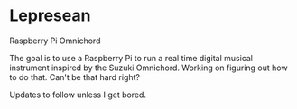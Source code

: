 # Lepresean
Raspberry Pi Omnichord

The goal is to use a Raspberry Pi to run a real time digital musical instrument inspired by the Suzuki Omnichord.
Working on figuring out how to do that.
Can't be that hard right?

Updates to follow unless I get bored.
